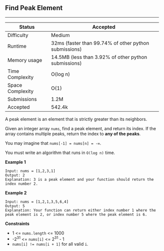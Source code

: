 ## Find Peak Element
---------
| Status | Accepted |
| --- | --- |
| Difficulty | Medium |
| Runtime | 32ms (faster than 99.74% of other python submissions) |
| Memory usage | 14.5MB (less than 3.92% of other python submissions) |
| Time Complexity | O(log n) |
| Space Complexity | O(1) |
| Submissions | 1.2M |
| Accepted | 542.4k |

A peak element is an element that is strictly greater than its neighbors.

Given an integer array `nums`, find a peak element, and return its index. If the array contains multiple peaks, return the index to **any of the peaks**.

You may imagine that `nums[-1] = nums[n] = -∞`.

You must write an algorithm that runs in `O(log n)` time.

**Example 1**
```
Input: nums = [1,2,3,1]
Output: 2
Explanation: 3 is a peak element and your function should return the index number 2.
```

**Example 2**
```
Input: nums = [1,2,1,3,5,6,4]
Output: 5
Explanation: Your function can return either index number 1 where the peak element is 2, or index number 5 where the peak element is 6.
```

**Constraints**
- 1 <= `nums.length` <= 1000
- -2<sup>31</sup> <= `nums[i]` <= 2<sup>31</sup> - 1
- `nums[i] != nums[i + 1]` for all valid `i`.
